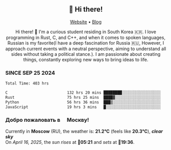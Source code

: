 <h2 align="center">👋 Hi there!</h2>
<p align="center">
  <a href="https://urdekcah.ru">Website</a> •
  <a href="https://urdekcah.blog">Blog</a>
</p>

<p align="center">
  Hi there! 👋 I'm a curious student residing in South Korea 🇰🇷. I love programming in Rust, C, and C++, and when it comes to spoken languages, Russian is my favorite(I have a deep fascination for Russia 🇷🇺, However, I approach current events with a neutral perspective, aiming to understand all sides without taking a political stance.). I am passionate about creating things, constantly exploring new ways to bring ideas to life.
</p>

### SINCE SEP 25 2024
<!--START_SECTION:waka-->
<!--LAST_WAKA_UPDATE:2025-04-15 18:08:24-->
```txt
Total Time: 403 hrs

C                          132 hrs 20 mins ████████░░░░░░░░░░░░░░░░░   31.95 %
Rust                       75 hrs 25 mins  ████▓░░░░░░░░░░░░░░░░░░░░   18.21 %
Python                     56 hrs 36 mins  ███▒░░░░░░░░░░░░░░░░░░░░░   13.66 %
JavaScript                 19 hrs 3 mins   █░░░░░░░░░░░░░░░░░░░░░░░░   04.60 %
```
<!--END_SECTION:waka-->

<h3>Добро пожаловать в <img src="https://cdn-icons-png.flaticon.com/512/197/197408.png" width="13"/> Москву!</h3>

<!--START_SECTION:weather:moscow-->
<!--LAST_WEATHER_UPDATE:2025-04-16 15:08:22-->
Currently in **Moscow** (RU), the weather is: **21.2°C** (feels like **20.3°C**), ***clear sky***<br/>
On *April 16, 2025*, the *sun rises* at 🌅**05:21** and *sets* at 🌇**19:36**.
<!--END_SECTION:weather-->
